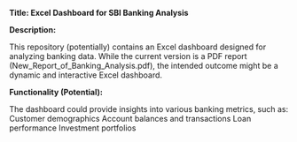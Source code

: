 **Title: Excel Dashboard for SBI Banking Analysis**

**Description:**

This repository (potentially) contains an Excel dashboard designed for analyzing banking data. While the current version is a PDF report (New_Report_of_Banking_Analysis.pdf), the intended outcome might be a dynamic and interactive Excel dashboard.

**Functionality (Potential):**

The dashboard could provide insights into various banking metrics, such as:
Customer demographics
Account balances and transactions
Loan performance
Investment portfolios

